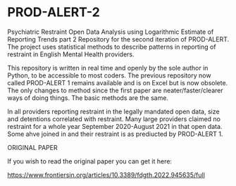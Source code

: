# PROD-ALERT-2
Psychiatric Restraint Open Data Analysis using Logarithmic Estimate of Reporting Trends part 2
Repository for the second iteration of PROD-ALERT.
The project uses statistical methods to describe patterns in reporting of restraint in English Mental Health providers.

This repository is written in real time and openly by the sole author in Python, to be accessible to most coders.
The previous repository now called PROD-ALERT 1 remains available and is on Excel but is now obsolete.
The only changes to method since the first paper are neater/faster/clearer ways of doing things.
The basic methods are the same.

In all providers reporting restraint in the legally mandated open data, size and detentions correlated with restraint.
Many large providers claimed no restraint for a whole year September 2020-August 2021 in that open data.
Some ahve joined in and their restraint is as prediucted by PROD-ALERT 1.

ORIGINAL PAPER

If you wish to read the original paper you can get it here:

  https://www.frontiersin.org/articles/10.3389/fdgth.2022.945635/full
